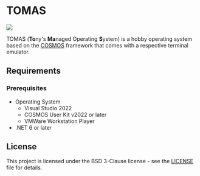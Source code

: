 # TOMAS

![](C:\Users\zc456\source\repos\tomas\screenshot.png)

TOMAS (**To**ny's **Ma**naged Operating **S**ystem) is a hobby operating system based on the [COSMOS](https://github.com/CosmosOS/Cosmos) framework that comes with a respective terminal emulator.

## Requirements

### Prerequisites

- Operating System
  - Visual Studio 2022
  - COSMOS User Kit v2022 or later
  - VMWare Workstation Player
- .NET 6 or later

## License

This project is licensed under the BSD 3-Clause license - see the [LICENSE](LICENSE) file for details.
